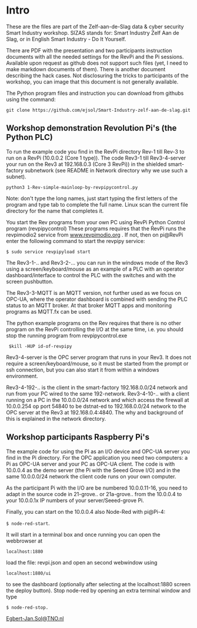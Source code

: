 
# Intro

These are the files are part of the Zelf-aan-de-Slag data & cyber security Smart Industry workshop. 
SIZAS stands for: Smart Industry Zelf Aan de Slag, or in English Smart Industry - Do It Yourself.

There are  PDF with the presentation and two participants instruction documents with all the needed
settings for the RevPi and the Pi sessions. Available upon request as github does not support such files (yet, I need to make markdown documents of them).
There is another document describing the hack cases. Not disclosuring the tricks to participants of the workshop, you can image that this document is not generally available.

The Python program files and instruction you can download from githubs using the command:

`git clone https://github.com/ejsol/Smart-Industry-zelf-aan-de-slag.git
`

## Workshop demonstration Revolution Pi's (the Python PLC)

To run the example code you find in the RevPi directory Rev-1 till Rev-3 to run on a RevPi (10.0.0.2 (Core 1 type)). The code Rev3-1 till Rev3-4-server your run on the Rev3 at 192.168.0.3 (Core 3 RevPi)) in the shielded smart-factory subnetwork
(see README in Network directory why we use such a subnet).

`python3 1-Rev-simple-mainloop-by-revpipycontrol.py`

Note: don't type the long names, just start typing the first letters of the program and type tab to complete the full name. Linux scan the current file directory for the name that completes it. 

You start the Rev programs from your own PC using RevPi Python Control program (revpipycontrol)
These programs requires that the RevPi runs the revpimodio2 service from www.revpimodio.org . If not, then on pi@RevPi enter the following command to start the revpipy service:

`
$ sudo service revpipyload start
`

The Rev3-1-.. and Rev3-2-... you can run in the windows mode of the Rev3 using a screen/keyboard/mouse as an example of a PLC with an operator dashboard/interface to control the PLC with the switches and with the screen pushbutton.

The Rev3-3-MQTT is an MQTT version, not further used as we focus on OPC-UA, where the operator dashboard is combined with sending the PLC status to an MQTT broker. At that broker MQTT apps and monitoring programs as MQTT.fx can be used.

The python example programs on the Rev requires that there is no other program on the RevPi controlling the I/O at the same time, i.e. you should stop the running program from revpipycontrol.exe  

`
 $kill -HUP id-of-revpipy`

Rev3-4-server is the OPC server program that runs in your Rev3. It does not require a screen/keyboard/mouse, so it must
be started from the prompt or ssh connection, but you can also start it from within a windows environment.

Rev3-4-192-.. is the client in the smart-factory 192.168.0.0/24 network and run from your PC wired to the same 192-network.
Rev3-4-10-.. with a client running on a PC in the 10.0.0.0/24 network and which access the firewall
at 10.0.0.254 op port 54840 to be dstnat-ed to 192.168.0.0/24 network to the OPC server at the Rev3 at 192.168.0.4:4840. The why and background of this is explained in the network directory. 

## Workshop participants Raspberry Pi's 

The example code for using the PI as an I/O device and OPC-UA server you find in the Pi directory.
For the OPC application you need two computers: a Pi as OPC-UA server and your PC as OPC-UA client. The code is with 10.0.0.4 as the demo server (the Pi with the Seeed Grove I/O) and in the same
10.0.0.0/24 network the client code runs on your own computer. 

As the participant Pi with the I/O are be numbered
10.0.0.11-16, you need to adapt in the source code in 21-grove.. or 21a-grove.. from the 10.0.0.4 to
your 10.0.0.1x IP numbers of your server/Seeed-grove Pi.

Finally, you can start on the 10.0.0.4 also Node-Red with pi@Pi-4:

`$ node-red-start`. 

It will start in a terminal box and once running you can open the webbrowser at 

`localhost:1880`

load the file: revpi.json and open an second webwindow using 

`localhost:1880/ui `

to see the dashboard (optionally after selecting at the localhost:1880  screen the deploy button). Stop node-red by opening an extra terminal window and type 

`$ node-red-stop.`

Egbert-Jan.Sol@TNO.nl

